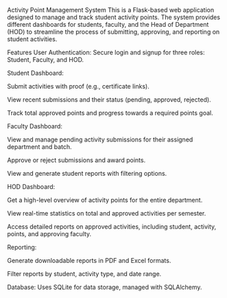 
Activity Point Management System
This is a Flask-based web application designed to manage and track student activity points. The system provides different dashboards for students, faculty, and the Head of Department (HOD) to streamline the process of submitting, approving, and reporting on student activities.

Features
User Authentication: Secure login and signup for three roles: Student, Faculty, and HOD.

Student Dashboard:

Submit activities with proof (e.g., certificate links).

View recent submissions and their status (pending, approved, rejected).

Track total approved points and progress towards a required points goal.

Faculty Dashboard:

View and manage pending activity submissions for their assigned department and batch.

Approve or reject submissions and award points.

View and generate student reports with filtering options.

HOD Dashboard:

Get a high-level overview of activity points for the entire department.

View real-time statistics on total and approved activities per semester.

Access detailed reports on approved activities, including student, activity, points, and approving faculty.

Reporting:

Generate downloadable reports in PDF and Excel formats.

Filter reports by student, activity type, and date range.

Database: Uses SQLite for data storage, managed with SQLAlchemy.
